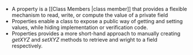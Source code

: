 - A property is a [[Class Members |class member]] that provides a flexible mechanism to read, write, or compute the value of a private field
- Properties enable a class to expose a public way of getting and setting values, while hiding implementation or verification code.
- Properties provides a more short-hand approach to manually creating *getXYZ* and *setXYZ* methods to retrieve and wright to a field respectively.